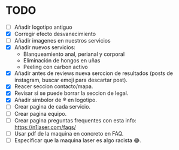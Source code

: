 # TODO

- [ ] Añadir logotipo antiguo
- [x] Corregir efecto desvanecimiento
- [ ] Añadir imagenes en nuestros servicios
- [x] Añadir nuevos servicios:
  - Blanqueamiento anal, perianal y corporal
  - Eliminación de hongos en uñas
  - Peeling con carbon activo
- [x] Añadir antes de reviews nueva serccion de resultados (posts de instagram, buscar emoji para descartar post).
- [x] Reacer seccion contacto/mapa.
- [x] Revisar si se puede borrar la seccion de legal.
- [x] Añadir simbolor de ® en logotipo.
- [ ] Crear pagina de cada servicio.
- [ ] Crear pagina equipo.
- [ ] Crear pagina preguntas frequentes con esta info: https://n1laser.com/faqs/
- [ ] Usar pdf de la maquina en concreto en FAQ.
- [ ] Especificar que la maquina laser es algo racista 😂.
